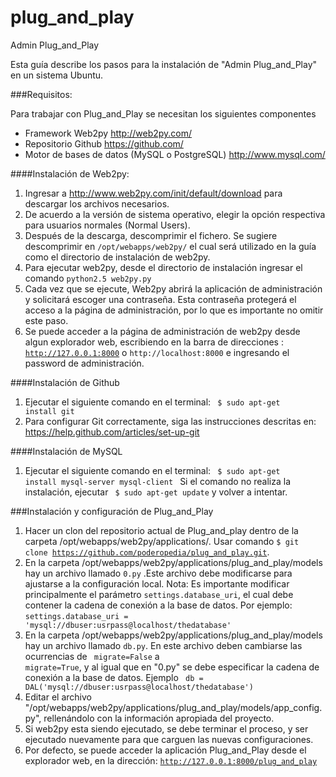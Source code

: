 plug_and_play
=============

Admin Plug_and_Play

Esta guía describe los pasos para la instalación de "Admin Plug_and_Play" en un sistema Ubuntu.

###Requisitos:

Para trabajar con Plug_and_Play se necesitan los siguientes componentes

* Framework Web2py http://web2py.com/
* Repositorio Github https://github.com/
* Motor de bases de datos (MySQL o PostgreSQL) http://www.mysql.com/
 

####Instalación de Web2py:

1. Ingresar a http://www.web2py.com/init/default/download para descargar los archivos necesarios.
2. De acuerdo a la versión de sistema operativo, elegir la opción respectiva para usuarios normales (Normal Users).
3. Después de la descarga, descomprimir el fichero. Se sugiere descomprimir en <code>/opt/webapps/web2py/</code> el cual será utilizado en la guía como el directorio de instalación de web2py.
4. Para ejecutar web2py, desde el directorio de instalación ingresar el comando <code>python2.5 web2py.py</code>
5. Cada vez que se ejecute, Web2py abrirá la aplicación de administración y solicitará escoger una contraseña. Esta contraseña protegerá el acceso a la página de administración, por lo que es importante no omitir este paso.
6. Se puede acceder a la página de administración de web2py desde algun explorador web, escribiendo en la barra de direcciones : <code>http://127.0.0.1:8000</code> o <code>http://localhost:8000</code> e ingresando el password de administración.

####Instalación de Github

1. Ejecutar el siguiente comando en el terminal:
<code> $ sudo apt-get install git </code>
2. Para configurar Git correctamente, siga las instrucciones descritas en: https://help.github.com/articles/set-up-git

####Instalación de MySQL

1. Ejecutar el siguiente comando en el terminal:
<code> $ sudo apt-get install mysql-server mysql-client </code>
Si el comando no realiza la instalación, ejecutar <code> $ sudo apt-get update</code> y volver a intentar.

###Instalación y configuración de Plug_and_Play

1. Hacer un clon del repositorio actual de Plug_and_play dentro de la carpeta /opt/webapps/web2py/applications/. Usar comando <code>$ git clone https://github.com/poderopedia/plug_and_play.git</code>.
2. En la carpeta /opt/webapps/web2py/applications/plug_and_play/models hay un archivo llamado <code>0.py</code> .Este archivo debe modificarse para ajustarse a la configuración local. Nota: Es importante modificar principalmente el parámetro <code>settings.database_uri</code>, el cual debe contener la cadena de conexión a la base de datos. Por ejemplo: <code>settings.database_uri = 'mysql://dbuser:usrpass@localhost/thedatabase'</code>
3. En la carpeta /opt/webapps/web2py/applications/plug_and_play/models hay un archivo llamado <code>db.py</code>. En este archivo deben cambiarse las ocurrencias de <code> migrate=False</code> a <code> migrate=True</code>, y al igual que en "0.py" se debe especificar la cadena de conexión a la base de datos. Ejemplo <code> db = DAL('mysql://dbuser:usrpass@localhost/thedatabase')</code>
4. Editar el archivo "/opt/webapps/web2py/applications/plug_and_play/models/app_config.py", rellenándolo con la información apropiada del proyecto.
5. Si web2py esta siendo ejecutado, se debe terminar el proceso, y ser ejecutado nuevamente para que carguen las nuevas configuraciones.
6. Por defecto, se puede acceder la aplicación Plug_and_Play desde el explorador web, en la dirección: <code>http://127.0.0.1:8000/plug_and_play</code>
